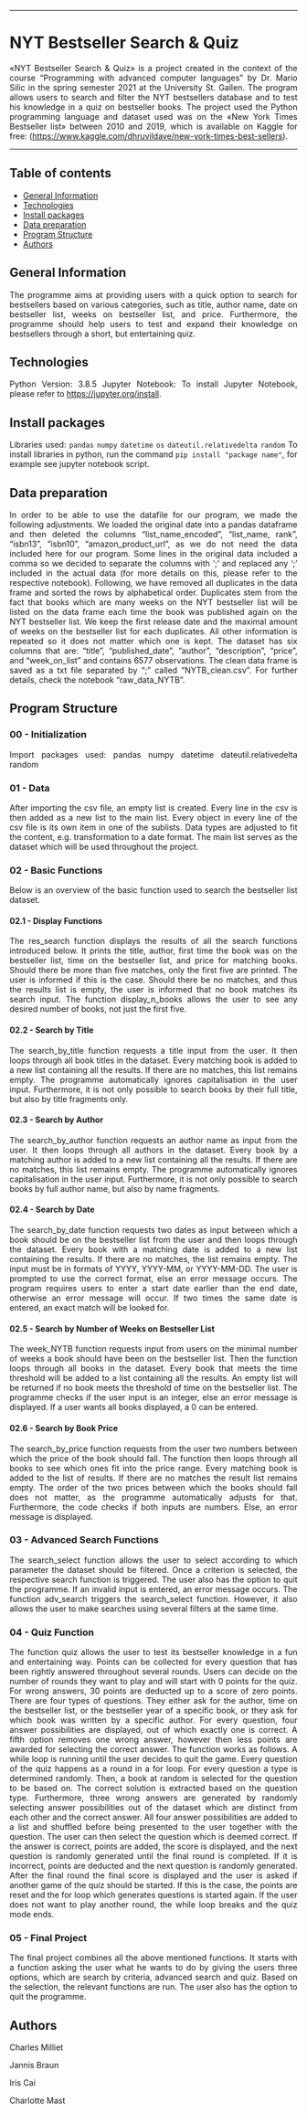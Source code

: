<style>body {text-align: justify}</style>


***
# NYT Bestseller Search & Quiz
«NYT Bestseller Search & Quiz» is a project created in the context of the course “Programming with advanced computer languages” by Dr. Mario Silic in the spring semester 2021 at the University St. Gallen. The program allows users to search and filter the NYT bestsellers database and to test his knowledge in a quiz on bestseller books. The project used the Python programming language and dataset used was on the «New York Times Bestseller list» between 2010 and 2019, which is available on Kaggle for free: (https://www.kaggle.com/dhruvildave/new-york-times-best-sellers).
***

## Table of contents
* [General Information](#general-information)
* [Technologies](#technologies)
* [Install packages](#install-packages)
* [Data preparation](#data-preparation)
* [Program Structure](#program-structure)
* [Authors](#authors)

## General Information
The programme aims at providing users with a quick option to search for bestsellers based on various categories, such as title, author name, date on bestseller list, weeks on bestseller list, and price. Furthermore, the programme should help users to test and expand their knowledge on bestsellers through a short, but entertaining quiz. 
	
## Technologies
Python Version: 3.8.5
Jupyter Notebook: To install Jupyter Notebook, please refer to https://jupyter.org/install.
	
## Install packages
Libraries used: `pandas` `numpy` `datetime` `os` `dateutil.relativedelta` `random` 
To install libraries in python, run the command `pip install "package name"`, for example see jupyter notebook script.

## Data preparation
In order to be able to use the datafile for our program, we made the following adjustments. We loaded the original date into a pandas dataframe and then deleted the columns “list_name_encoded”,  “list_name, rank”, “isbn13”,  “isbn10”,  “amazon_product_url”, as we do not need the data included here for our program.  Some lines in the original data included a comma so we decided to separate the columns with ‘;’ and replaced any ‘;’ included in the actual data (for more details on this, please refer to the respective notebook).
Following, we have removed all duplicates in the data frame and sorted the rows by alphabetical order. Duplicates stem from the fact that books which are many weeks on the NYT bestseller list will be listed on the data frame each time the book was published again on the NYT bestseller list. We keep the first release date and the maximal amount of weeks on the bestseller list for each duplicates. All other information is repeated so it does not matter which one is kept.
The dataset has six columns that are: “title”, “published_date”, “author”, “description”, “price”, and “week_on_list” and contains 6577 observations. The clean data frame is saved as a txt file separated by “;” called “NYTB_clean.csv”.
For further details, check the notebook “raw_data_NYTB”.

## Program Structure

### 00 - Initialization
Import packages used: pandas numpy datetime dateutil.relativedelta random
### 01 - Data
After importing the csv file, an empty list is created. Every line in the csv is then added as a new list to the main list. Every object in every line of the csv file is its own item in one of the sublists. Data types are adjusted to fit the content, e.g. transformation to a date format. The main list serves as the dataset which will be used throughout the project. 
### 02 - Basic Functions
Below is an overview of the basic function used to search the bestseller list dataset. 
#### 02.1 - Display Functions
The res_search function displays the results of all the search functions introduced below. It prints the title, author, first time the book was on the bestseller list, time on the bestseller list, and price for matching books.
Should there be more than five matches, only the first five are printed. The user is informed if this is the case. Should there be no matches, and thus the results list is empty, the user is informed that no book matches its search input. 
The function display_n_books allows the user to see any desired number of books, not just the first five. 
#### 02.2 - Search by Title
The search_by_title function requests a title input from the user. It then loops through all book titles in the dataset. Every matching book is added to a new list containing all the results. If there are no matches, this list remains empty.
The programme automatically ignores capitalisation in the user input. Furthermore, it is not only possible to search books by their full title, but also by title fragments only. 
#### 02.3 - Search by Author
The search_by_author function requests an author name as input from the user. It then loops through all authors in the dataset. Every book by a  matching author is added to a new list containing all the results. If there are no matches, this list remains empty.
The programme automatically ignores capitalisation in the user input. Furthermore, it is not only possible to search books by full author name, but also by name fragments. 
#### 02.4 - Search by Date
The search_by_date function requests two dates as input between which a book should be on the bestseller list from the user and then loops through the dataset.  Every book with a matching date is added to a new list containing the results. If there are no matches, the list remains empty.
The input must be in formats of YYYY, YYYY-MM, or YYYY-MM-DD. The user is prompted to use the correct format, else an error message occurs. The program requires users to enter a start date earlier than the end date, otherwise an error message will occur. If two times the same date is entered, an exact match will be looked for. 
#### 02.5 - Search by Number of Weeks on Bestseller List
The week_NYTB function requests input from users on the minimal number of weeks a book should have been on the bestseller list. Then the function loops through all books in the dataset. Every book that meets the time threshold will be added to a list containing all the results. An empty list will be returned if no book meets the threshold of time on the bestseller list.
The programme checks if the user input is an integer, else an error message is displayed. If a user wants all books displayed, a 0 can be entered. 
#### 02.6 - Search by Book Price
The search_by_price function requests from the user two numbers between which the price of the book should fall. The function then loops through all books to see which ones fit into the price range. Every matching book is added to the list of results. If there are no matches the result list remains empty. 
The order of the two prices between which the books should fall does not matter, as the programme automatically adjusts for that. Furthermore, the code checks if both inputs are numbers. Else, an error message is displayed. 
### 03 - Advanced Search Functions
The search_select function allows the user to select according to which parameter the dataset should be filtered. Once a criterion is selected, the respective search function is triggered. The user also has the option to quit the programme. If an invalid input is entered, an error message occurs. 
The function adv_search triggers the search_select function. However, it also allows the user to make searches using several filters at the same time. 
### 04 - Quiz Function
The function quiz allows the user to test its bestseller knowledge in a fun and entertaining way. Points can be collected for every question that has been rightly answered throughout several rounds. Users can decide on the number of rounds they want to play and will start with 0 points for the quiz.  For wrong answers, 30 points are deducted up to a score of zero points. 
There are four types of questions. They either ask for the author, time on the bestseller list, or the bestseller year of a specific book, or they ask for which book was written by a specific author. For every question, four answer possibilities are displayed, out of which exactly one is correct.  A fifth option removes one wrong answer, however then less points are awarded for selecting the correct answer. 
The function works as follows. A while loop is running until the user decides to quit the game. Every question of the quiz happens as a round in a for loop. For every question a type is determined randomly. Then, a book at random is selected for the question to be based on. The correct solution is extracted based on the question type. Furthermore, three wrong answers are generated by randomly selecting answer possibilities out of the dataset which are distinct from each other and the correct answer. All four answer possibilities are added to a list and shuffled before being presented to the user together with the question. The user can then select the question which is deemed correct. 
If the answer is correct, points are added, the score is displayed,  and the next question is randomly generated until the final round is completed. If it is incorrect, points are deducted and the next question is randomly generated. After the final round the final score is displayed and the user is asked if another game of the quiz should be started. If this is the case, the points are reset and the for loop which generates questions is started again. If the user does not want to play another round, the while loop breaks and the quiz mode ends. 
### 05 - Final Project
The final project combines all the above mentioned functions. It starts with a function asking the user what he wants to do by giving the users three options, which are search by criteria, advanced search and quiz. Based on the selection, the relevant functions are run. The user also has the option to quit the programme. 


## Authors
Charles Milliet

Jannis Braun

Iris Cai

Charlotte Mast

